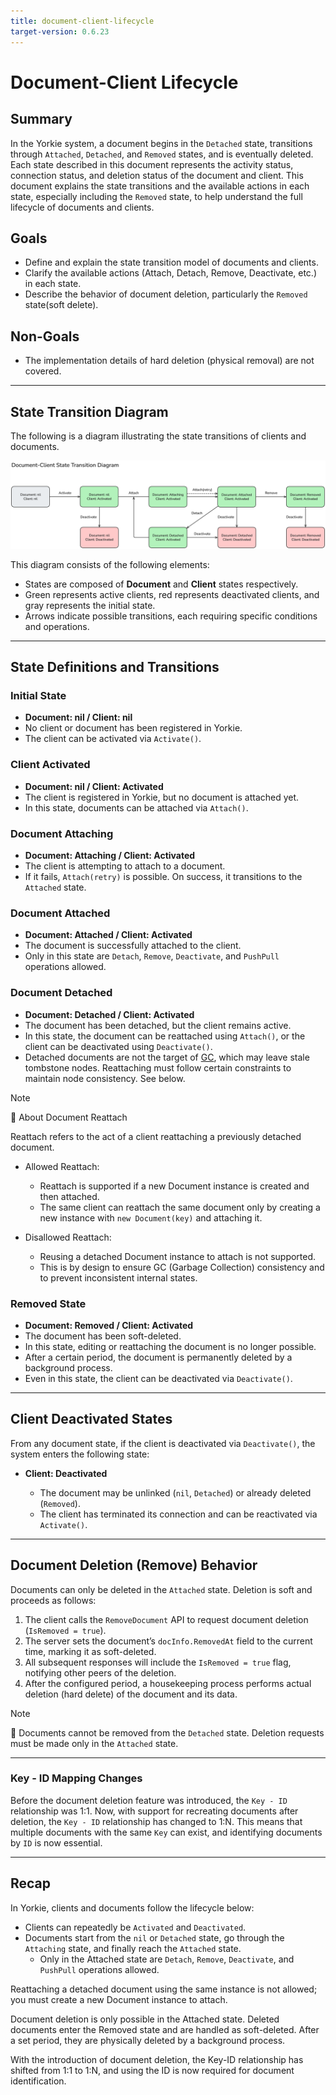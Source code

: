```yaml
---
title: document-client-lifecycle
target-version: 0.6.23
---
```


<!-- Make sure to append document link in design README.md after creating the document. -->

# Document-Client Lifecycle

## Summary

In the Yorkie system, a document begins in the `Detached` state, transitions through `Attached`, `Detached`, and `Removed` states, and is eventually deleted. Each state described in this document represents the activity status, connection status, and deletion status of the document and client. This document explains the state transitions and the available actions in each state, especially including the `Removed` state, to help understand the full lifecycle of documents and clients.

## Goals

* Define and explain the state transition model of documents and clients.
* Clarify the available actions (Attach, Detach, Remove, Deactivate, etc.) in each state.
* Describe the behavior of document deletion, particularly the `Removed` state(soft delete).

## Non-Goals

* The implementation details of hard deletion (physical removal) are not covered.

---

## State Transition Diagram

The following is a diagram illustrating the state transitions of clients and documents.

![document-client-state-transition-diagram](media/document-client-state-transition-diagram.png)

This diagram consists of the following elements:

* States are composed of **Document** and **Client** states respectively.
* Green represents active clients, red represents deactivated clients, and gray represents the initial state.
* Arrows indicate possible transitions, each requiring specific conditions and operations.

---

## State Definitions and Transitions

### Initial State

* **Document: nil / Client: nil**
* No client or document has been registered in Yorkie.
* The client can be activated via `Activate()`.

### Client Activated

* **Document: nil / Client: Activated**
* The client is registered in Yorkie, but no document is attached yet.
* In this state, documents can be attached via `Attach()`.

### Document Attaching

* **Document: Attaching / Client: Activated**
* The client is attempting to attach to a document.
* If it fails, `Attach(retry)` is possible. On success, it transitions to the `Attached` state.

### Document Attached

* **Document: Attached / Client: Activated**
* The document is successfully attached to the client.
* Only in this state are `Detach`, `Remove`, `Deactivate`, and `PushPull` operations allowed.

### Document Detached

* **Document: Detached / Client: Activated**
* The document has been detached, but the client remains active.
* In this state, the document can be reattached using `Attach()`, or the client can be deactivated using `Deactivate()`.
* Detached documents are not the target of [GC](https://github.com/yorkie-team/yorkie/blob/main/design/garbage-collection.md), which may leave stale tombstone nodes. Reattaching must follow certain constraints to maintain node consistency. See below.

> [!NOTE]
> 📌 About Document Reattach
>
> Reattach refers to the act of a client reattaching a previously detached document.
>
> - Allowed Reattach:
>   - Reattach is supported if a new Document instance is created and then attached.
>   - The same client can reattach the same document only by creating a new instance with `new Document(key)` and attaching it.
>
> - Disallowed Reattach:
>   - Reusing a detached Document instance to attach is not supported.
>   - This is by design to ensure GC (Garbage Collection) consistency and to prevent inconsistent internal states.

### Removed State

* **Document: Removed / Client: Activated**
* The document has been soft-deleted.
* In this state, editing or reattaching the document is no longer possible.
* After a certain period, the document is permanently deleted by a background process.
* Even in this state, the client can be deactivated via `Deactivate()`.

---

## Client Deactivated States

From any document state, if the client is deactivated via `Deactivate()`, the system enters the following state:

* **Client: Deactivated**

  * The document may be unlinked (`nil`, `Detached`) or already deleted (`Removed`).
  * The client has terminated its connection and can be reactivated via `Activate()`.

---

## Document Deletion (Remove) Behavior

Documents can only be deleted in the `Attached` state. Deletion is soft and proceeds as follows:

1. The client calls the `RemoveDocument` API to request document deletion (`IsRemoved = true`).
2. The server sets the document’s `docInfo.RemovedAt` field to the current time, marking it as soft-deleted.
3. All subsequent responses will include the `IsRemoved = true` flag, notifying other peers of the deletion.
4. After the configured period, a housekeeping process performs actual deletion (hard delete) of the document and its data.

> [!NOTE]
> 📌 Documents cannot be removed from the `Detached` state. Deletion requests must be made only in the `Attached` state.

---

### Key - ID Mapping Changes

Before the document deletion feature was introduced, the `Key - ID` relationship was 1:1. Now, with support for recreating documents after deletion, the `Key - ID` relationship has changed to 1\:N. This means that multiple documents with the same `Key` can exist, and identifying documents by `ID` is now essential.

---

## Recap

In Yorkie, clients and documents follow the lifecycle below:

* Clients can repeatedly be `Activated` and `Deactivated`.
* Documents start from the `nil` or `Detached` state, go through the `Attaching` state, and finally reach the `Attached` state.
  * Only in the Attached state are `Detach`, `Remove`, `Deactivate`, and `PushPull` operations allowed.

Reattaching a detached document using the same instance is not allowed; you must create a new Document instance to attach.

Document deletion is only possible in the Attached state. Deleted documents enter the Removed state and are handled as soft-deleted. After a set period, they are physically deleted by a background process.

With the introduction of document deletion, the Key-ID relationship has shifted from 1:1 to 1:N, and using the ID is now required for document identification.
